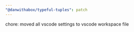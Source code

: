 ```yaml
---
"@danwithabox/typeful-tuples": patch
---
```


chore: moved all vscode settings to vscode workspace file
